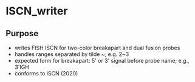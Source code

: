 # ISCN_writer

## Purpose

+ writes FISH ISCN for two-color breakapart and dual fusion probes
+ handles ranges separated by tilde ~; e.g. 2\~3
+ expected form for breakapart:  5\' or 3\' signal before probe name; e.g., 3'IGH
+ conforms to ISCN (2020)
